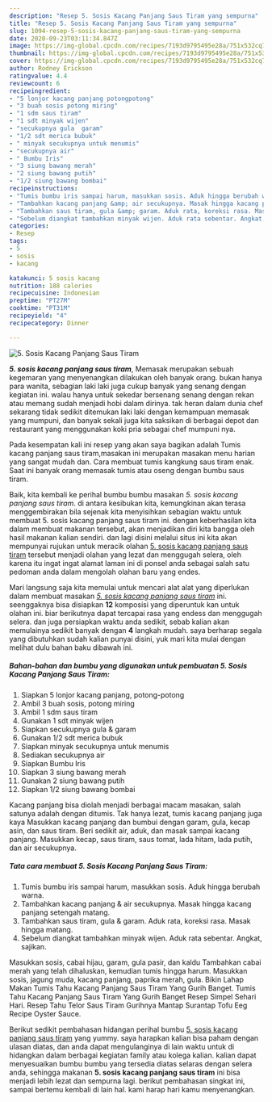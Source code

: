 ```yaml
---
description: "Resep 5. Sosis Kacang Panjang Saus Tiram yang sempurna"
title: "Resep 5. Sosis Kacang Panjang Saus Tiram yang sempurna"
slug: 1094-resep-5-sosis-kacang-panjang-saus-tiram-yang-sempurna
date: 2020-09-23T03:11:34.847Z
image: https://img-global.cpcdn.com/recipes/7193d9795495e28a/751x532cq70/5-sosis-kacang-panjang-saus-tiram-foto-resep-utama.jpg
thumbnail: https://img-global.cpcdn.com/recipes/7193d9795495e28a/751x532cq70/5-sosis-kacang-panjang-saus-tiram-foto-resep-utama.jpg
cover: https://img-global.cpcdn.com/recipes/7193d9795495e28a/751x532cq70/5-sosis-kacang-panjang-saus-tiram-foto-resep-utama.jpg
author: Rodney Erickson
ratingvalue: 4.4
reviewcount: 6
recipeingredient:
- "5 lonjor kacang panjang potongpotong"
- "3 buah sosis potong miring"
- "1 sdm saus tiram"
- "1 sdt minyak wijen"
- "secukupnya gula  garam"
- "1/2 sdt merica bubuk"
- " minyak secukupnya untuk menumis"
- "secukupnya air"
- " Bumbu Iris"
- "3 siung bawang merah"
- "2 siung bawang putih"
- "1/2 siung bawang bombai"
recipeinstructions:
- "Tumis bumbu iris sampai harum, masukkan sosis. Aduk hingga berubah warna."
- "Tambahkan kacang panjang &amp; air secukupnya. Masak hingga kacang panjang setengah matang."
- "Tambahkan saus tiram, gula &amp; garam. Aduk rata, koreksi rasa. Masak hingga matang."
- "Sebelum diangkat tambahkan minyak wijen. Aduk rata sebentar. Angkat, sajikan."
categories:
- Resep
tags:
- 5
- sosis
- kacang

katakunci: 5 sosis kacang 
nutrition: 188 calories
recipecuisine: Indonesian
preptime: "PT27M"
cooktime: "PT31M"
recipeyield: "4"
recipecategory: Dinner

---
```



![5. Sosis Kacang Panjang Saus Tiram](https://img-global.cpcdn.com/recipes/7193d9795495e28a/751x532cq70/5-sosis-kacang-panjang-saus-tiram-foto-resep-utama.jpg)

<b><i>5. sosis kacang panjang saus tiram</i></b>, Memasak merupakan sebuah kegemaran yang menyenangkan dilakukan oleh banyak orang. bukan hanya para wanita, sebagian laki laki juga cukup banyak yang senang dengan kegiatan ini. walau hanya untuk sekedar bersenang senang dengan rekan atau memang sudah menjadi hobi dalam dirinya. tak heran dalam dunia chef sekarang tidak sedikit ditemukan laki laki dengan kemampuan memasak yang mumpuni, dan banyak sekali juga kita saksikan di berbagai depot dan restaurant yang menggunakan koki pria sebagai chef mumpuni nya.

Pada kesempatan kali ini resep yang akan saya bagikan adalah Tumis kacang panjang saus tiram,masakan ini merupakan masakan menu harian yang sangat mudah dan. Cara membuat tumis kangkung saus tiram enak. Saat ini banyak orang memasak tumis atau oseng dengan bumbu saus tiram.

Baik, kita kembali ke perihal bumbu bumbu masakan <i>5. sosis kacang panjang saus tiram</i>. di antara kesibukan kita, kemungkinan akan terasa menggembirakan bila sejenak kita menyisihkan sebagian waktu untuk membuat 5. sosis kacang panjang saus tiram ini. dengan keberhasilan kita dalam membuat makanan tersebut, akan menjadikan diri kita bangga oleh hasil makanan kalian sendiri. dan lagi disini melalui situs ini kita akan mempunyai rujukan untuk meracik olahan <u>5. sosis kacang panjang saus tiram</u> tersebut menjadi olahan yang lezat dan menggugah selera, oleh karena itu ingat ingat alamat laman ini di ponsel anda sebagai salah satu pedoman anda dalam mengolah olahan baru yang endes.


Mari langsung saja kita memulai untuk mencari alat alat yang diperlukan dalam membuat masakan <u><i>5. sosis kacang panjang saus tiram</i></u> ini. seenggaknya bisa disiapkan <b>12</b> komposisi yang diperuntuk kan untuk olahan ini. biar berikutnya dapat tercapai rasa yang endess dan menggugah selera. dan juga persiapkan waktu anda sedikit, sebab kalian akan memulainya sedikit banyak dengan <b>4</b> langkah mudah. saya berharap segala yang dibutuhkan sudah kalian punyai disini, yuk mari kita mulai dengan melihat dulu bahan baku dibawah ini.

<!--inarticleads1-->

##### Bahan-bahan dan bumbu yang digunakan untuk pembuatan 5. Sosis Kacang Panjang Saus Tiram:

1. Siapkan 5 lonjor kacang panjang, potong-potong
1. Ambil 3 buah sosis, potong miring
1. Ambil 1 sdm saus tiram
1. Gunakan 1 sdt minyak wijen
1. Siapkan secukupnya gula &amp; garam
1. Gunakan 1/2 sdt merica bubuk
1. Siapkan  minyak secukupnya untuk menumis
1. Sediakan secukupnya air
1. Siapkan  Bumbu Iris
1. Siapkan 3 siung bawang merah
1. Gunakan 2 siung bawang putih
1. Siapkan 1/2 siung bawang bombai


Kacang panjang bisa diolah menjadi berbagai macam masakan, salah satunya adalah dengan ditumis. Tak hanya lezat, tumis kacang panjang juga kaya Masukkan kacang panjang dan bumbui dengan garam, gula, kecap asin, dan saus tiram. Beri sedikit air, aduk, dan masak sampai kacang panjang. Masukkan kecap, saus tiram, saus tomat, lada hitam, lada putih, dan air secukupnya. 

<!--inarticleads2-->

##### Tata cara membuat 5. Sosis Kacang Panjang Saus Tiram:

1. Tumis bumbu iris sampai harum, masukkan sosis. Aduk hingga berubah warna.
1. Tambahkan kacang panjang &amp; air secukupnya. Masak hingga kacang panjang setengah matang.
1. Tambahkan saus tiram, gula &amp; garam. Aduk rata, koreksi rasa. Masak hingga matang.
1. Sebelum diangkat tambahkan minyak wijen. Aduk rata sebentar. Angkat, sajikan.


Masukkan sosis, cabai hijau, garam, gula pasir, dan kaldu Tambahkan cabai merah yang telah dihaluskan, kemudian tumis hingga harum. Masukkan sosis, jagung muda, kacang panjang, paprika merah, gula. Bikin Lahap Makan Tumis Tahu Kacang Panjang Saus Tiram Yang Gurih Banget. Tumis Tahu Kacang Panjang Saus Tiram Yang Gurih Banget Resep Simpel Sehari Hari. Resep Tahu Telor Saus Tiram Gurihnya Mantap Surantap Tofu Eeg Recipe Oyster Sauce. 

Berikut sedikit pembahasan hidangan perihal bumbu <u>5. sosis kacang panjang saus tiram</u> yang yummy. saya harapkan kalian bisa paham dengan ulasan diatas, dan anda dapat mengulanginya di lain waktu untuk di hidangkan dalam berbagai kegiatan family atau kolega kalian. kalian dapat menyesuaikan bumbu bumbu yang tersedia diatas selaras dengan selera anda, sehingga makanan <b>5. sosis kacang panjang saus tiram</b> ini bisa menjadi lebih lezat dan sempurna lagi. berikut pembahasan singkat ini, sampai bertemu kembali di lain hal. kami harap hari kamu menyenangkan.

